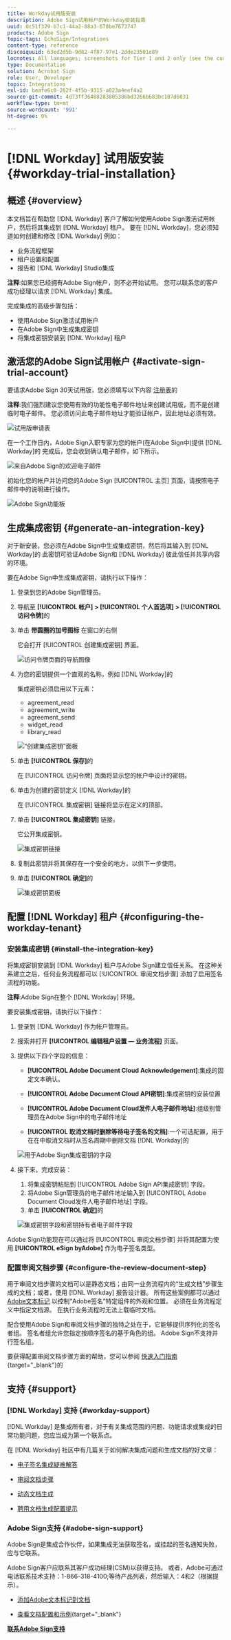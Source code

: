 ```yaml
---
title: Workday试用版安装
description: Adobe Sign试用帐户的Workday安装指南
uuid: 0c51f329-b7c1-44a2-88a3-670be7673747
products: Adobe Sign
topic-tags: EchoSign/Integrations
content-type: reference
discoiquuid: 63ed2d5b-9d82-4f87-97e1-2dde23501e89
locnotes: All languages; screenshots for Tier 1 and 2 only (see the currently published localized page for guidance)
type: Documentation
solution: Acrobat Sign
role: User, Developer
topic: Integrations
exl-id: beafe6c0-262f-4f5b-9315-a023a4eef4a2
source-git-commit: 4d73ff36408283805386bd3266b683bc187d6031
workflow-type: tm+mt
source-wordcount: '991'
ht-degree: 0%

---
```


# [!DNL Workday] 试用版安装{#workday-trial-installation}

## 概述 {#overview}

本文档旨在帮助您 [!DNL Workday] 客户了解如何使用Adobe Sign激活试用帐户，然后将其集成到 [!DNL Workday] 租户。 要在 [!DNL Workday]，您必须知道如何创建和修改 [!DNL Workday] 例如：

* 业务流程框架
* 租户设置和配置
* 报告和 [!DNL Workday] Studio集成

**注释**:如果您已经拥有Adobe Sign帐户，则不必开始试用。 您可以联系您的客户成功经理以请求 [!DNL Workday] 集成。

完成集成的高级步骤包括：

* 使用Adobe Sign激活试用帐户
* 在Adobe Sign中生成集成密钥
* 将集成密钥安装到 [!DNL Workday] 租户

## 激活您的Adobe Sign试用帐户 {#activate-sign-trial-account}

要请求Adobe Sign 30天试用版，您必须填写以下内容 [注册表](https://land.echosign.com/esign-trial-workday-registration.html)的

**注释**:我们强烈建议您使用有效的功能性电子邮件地址来创建试用版，而不是创建临时电子邮件。 您必须访问此电子邮件地址才能验证帐户，因此地址必须有效。

![试用版申请表](images/trial-land.png)

在一个工作日内，Adobe Sign入职专家为您的帐户(在Adobe Sign中)提供 [!DNL Workday]的 完成后，您会收到确认电子邮件，如下所示。

![来自Adobe Sign的欢迎电子邮件](images/welcome-email-2020.png)

初始化您的帐户并访问您的Adobe Sign [!UICONTROL 主页] 页面，请按照电子邮件中的说明进行操作。

![Adobe Sign功能板](images/classic-home.png)

## 生成集成密钥 {#generate-an-integration-key}

对于新安装，您必须在Adobe Sign中生成集成密钥，然后将其输入到 [!DNL Workday]的 此密钥可验证Adobe Sign和 [!DNL Workday] 彼此信任并共享内容的环境。

要在Adobe Sign中生成集成密钥，请执行以下操作：

1. 登录到您的Adobe Sign管理员。
1. 导航至 **[!UICONTROL **帐户]** > **[!UICONTROL 个人首选项]** > **[!UICONTROL 访问令牌**]**&#x200B;的
1. 单击 **带圆圈的加号图标** 在窗口的右侧

   它会打开 [!UICONTROL 创建集成密钥] 界面。

   ![访问令牌页面的导航图像](images/navigate-to-group-accesstokens.png)

1. 为您的密钥提供一个直观的名称，例如 [!DNL Workday]的

   集成密钥必须启用以下元素：

   * agreement_read
   * agreement_write
   * agreement_send
   * widget_read
   * library_read

   ![“创建集成密钥”面板](images/create-integration-key-575.png)

1. 单击 **[!UICONTROL 保存]**&#x200B;的

   在 [!UICONTROL 访问令牌] 页面将显示您的帐户中设计的密钥。

1. 单击为创建的密钥定义 [!DNL Workday]的

   在 [!UICONTROL 集成密钥] 链接将显示在定义的顶部。

1. 单击 **[!UICONTROL 集成密钥]** 链接。

   它公开集成密钥。

   ![集成密钥链接](images/integration-key.png)

1. 复制此密钥并将其保存在一个安全的地方，以供下一步使用。
1. 单击 **[!UICONTROL 确定]**&#x200B;的

   ![集成密钥面板](images/copy-the-key-575.png)

## 配置 [!DNL Workday] 租户 {#configuring-the-workday-tenant}

### 安装集成密钥 {#install-the-integration-key}

将集成密钥安装到 [!DNL Workday] 租户与Adobe Sign建立信任关系。 在这种关系建立之后，任何业务流程都可以 [!UICONTROL 审阅文档步骤] 添加了启用签名流程的功能。

**注释**:Adobe Sign在整个 [!DNL Workday] 环境。

要安装集成密钥，请执行以下操作：

1. 登录到 [!DNL Workday] 作为帐户管理员。
1. 搜索并打开 **[!UICONTROL 编辑租户设置 — 业务流程]** 页面。

1. 提供以下四个字段的信息：

   * **[!UICONTROL Adobe Document Cloud Acknowledgement]**:集成的固定文本确认。

   * **[!UICONTROL Adobe Document Cloud API密钥]**:集成密钥的安装位置

   * **[!UICONTROL Adobe Document Cloud发件人电子邮件地址]**:组级别管理员在Adobe Sign中的电子邮件地址

   * **[!UICONTROL 取消文档时删除等待电子签名的文档]**:一个可选配置，用于在在中取消文档时从签名周期中删除文档 [!DNL Workday]的

   ![用于Adobe Sign集成密钥的字段](images/bp-filled-torn2-575.png)

1. 接下来，完成安装：

   1. 将集成密钥粘贴到 [!UICONTROL Adobe Sign API集成密钥] 字段。
   1. 将Adobe Sign管理员的电子邮件地址输入到 [!UICONTROL Adobe Document Cloud发件人电子邮件地址] 字段。
   1. 单击 **[!UICONTROL 确定]**&#x200B;的

   ![集成密钥字段和密钥持有者电子邮件字段](images/bp-filled-small.png)

Adobe Sign功能现在可以通过将 [!UICONTROL 审阅文档步骤] 并将其配置为使用 **[!UICONTROL eSign byAdobe]** 作为电子签名类型。

### 配置审阅文档步骤 {#configure-the-review-document-step}

用于审阅文档步骤的文档可以是静态文档；由同一业务流程内的“生成文档”步骤生成的文档；或者，使用 [!DNL Workday] 报告设计器。 所有这些案例都可以通过 [Adobe文本标记](https://adobe.com/go/adobesign_text_tag_guide) 以控制“Adobe签名”特定组件的外观和位置。 必须在业务流程定义中指定文档源。 在执行业务流程时无法上载临时文档。

配合使用Adobe Sign和审阅文档步骤的独特之处在于，它能够提供序列化的签名者组。 签名者组允许您指定按顺序签名的基于角色的组。 Adobe Sign不支持并行签名组。

要获得配置审阅文档步骤方面的帮助，您可以参阅 [快速入门指南](https://adobe.com//go/adobesign_workday_quick_start){target="_blank"}的

## 支持 {#support}

### [!DNL Workday] 支持 {#workday-support}

[!DNL Workday] 是集成所有者，对于有关集成范围的问题、功能请求或集成的日常功能问题，您应当成为第一个联系点。

在 [!DNL Workday] 社区中有几篇关于如何解决集成问题和生成文档的好文章：

* [电子签名集成疑难解答](https://doc.workday.com/#/reader/3DMnG~27o049IYFWETFtTQ/zhA~hYllD3Hv1wu0CvHH_g)
* [审阅文档步骤](https://doc.workday.com/#/reader/3DMnG~27o049IYFWETFtTQ/TboWWKQemecNipWgxLAjqg)
* [动态文档生成](https://community.workday.com/node/176443)

* [聘用文档生成配置提示](https://community.workday.com/node/183242)

### Adobe Sign支持 {#adobe-sign-support}

Adobe Sign是集成合作伙伴，如果集成无法获取签名，或挂起的签名通知失败，应与它联系。

Adobe Sign客户应联系其客户成功经理(CSM)以获得支持。 或者，Adobe可通过电话联系技术支持：1-866-318-4100;等待产品列表，然后输入：4和2（根据提示）。

* [添加Adobe文本标记到文档](https://adobe.com/go/adobesign_text_tag_guide)

* [查看文档配置和示例](https://www.adobe.com//go/adobesign_workday_quick_start){target="_blank"}

[**联系Adobe Sign支持**](https://www.adobe.com/go/adobesign-support-center)
